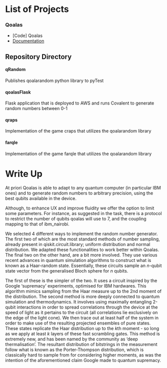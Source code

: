 # List of Projects

### Qoalas

- [Code] Qoalas
- [Documentation](https://url_to_documentation.com)

## Repository Directory

#### qRandom
Publishes qoalarandom python library to pyTest 
#### qoalasFlask
Flask application that is deployed to AWS and runs Covalent to generate random numbers between 0-1
#### qraps 
Implementation of the game craps that utilizes the qoalarandom library
#### farqle
Implementation of the game farqle that utilizes the qoalarandom library

# Write Up 
At priori Qoalas is able to adapt to any quantum computer (in particular IBM ones) and to generate random numbers to arbitrary precision, using the best qubits available in the device.

Although, to enhance UX and improve fluidity we offer the option to limit some parameters. For instance, as suggested in the task, there is a protocol to restrict the number of qubits qoalas will use to 7, and the coupling mapping to that of ibm_nairobi.

We selected 4 different ways to implement the random number generator. The first two of which are the most standard methods of number sampling, already present in qiskit.circuit.library; uniform distribution and normal distribution. We adapted these functionalities to work better within Qoalas. The final two on the other hand, are a bit more involved. They use various recent advances in quantum simulation algorithms to construct what is known as a Haar-random state. Essentially, these circuits sample an $n$-qubit state vector from the generalised Bloch sphere for $n$ qubits.

The first of these is the simpler of the two. It uses a circuit inspired by the Google ‘supremacy’ experiments, optimised for IBM hardwares. This algorithm mimics sampling from the Haar measure up to the 2nd moment of the distribution. 	The second method is more deeply connected to quantum simulation and thermodynamics. It involves using maximally entangling 2-qubit interactions in order to spread correlations through the device at the speed of light as it pertains to the circuit (all correlations lie exclusively on the edge of the light cone). We then trace out at least half of the system in order to make use of the resulting projected ensembles of pure states. These states replicate the Haar distribution up to the $k$th moment - so long as we apply at least $k$ layers of these fast scrambling gates. This method is extremely new, and has been named by the community as ‘deep thermalisation’. The resultant distribution of bitstrings in the measurement follow what is known as the Porter-Thompson distribution, which is classically hard to sample from for considering higher moments, as was the intention of the aforementioned claim Google made to quantum supremacy.
